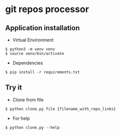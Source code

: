 # git repos processor

## Application installation

- Virtual Environment

```
$ python3 -m venv venv
$ source venv/bin/activate
```

- Dependencies

```
$ pip install -r requirements.txt
```

## Try it

- Clone from file
```
$ python clone.py file {filename_with_repo_links}
```

- For help
```
$ python clone.py --help
```
